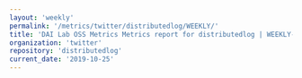 ```yaml
---
layout: 'weekly'
permalink: '/metrics/twitter/distributedlog/WEEKLY/'
title: 'DAI Lab OSS Metrics Metrics report for distributedlog | WEEKLY-REPORT-2019-10-25'
organization: 'twitter'
repository: 'distributedlog'
current_date: '2019-10-25'
---
```

